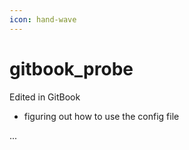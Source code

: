 ```yaml
---
icon: hand-wave
---
```


# gitbook\_probe

Edited in GitBook

* figuring out how to use the config file

...
